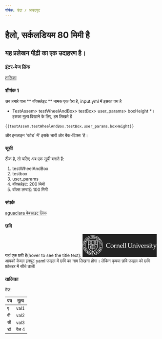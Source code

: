 ```yaml
---
शीर्षक: डेटा / आउटपुट
---
```

# हैलो, सर्कलडियम 80 मिमी है
## यह प्रलेखन पीढ़ी का एक उदाहरण है।

### इंटर-पेज लिंक
[तालिका](#table)

### शीर्षक 1
अब हमारे पास ** बॉक्सहेइट ** नामक एक पैरा है, input.yml में इसका पथ है
* TestAssem> testWheelAndBox> testBox> user_params> boxHeight *।
इसका मूल्य दिखाने के लिए, हम लिखते हैं
```jinja2
{{testAssem.testWheelAndBox.testBox.user_params.boxHeight}}
```
और इनलाइन 'कोड` में' इसके चारों ओर बैक-टिक्स 'है।

### सूची
ठीक है, तो चलिए अब एक सूची बनाते हैं:
1. testWheelAndBox
1. testbox
1. user_params
1. बॉक्सहेइट: 200 मिमी
2. बॉक्स लम्बाई: 100 मिमी

### संपर्क
[aguaclara वेबसाइट लिंक](http://aguaclara.cornell.edu)

### छवि
यहां एक छवि है(hover to see the title text):
![कर्नेल विश्वविद्यालय](./image/cornell.png)
आपको केवल इनपुट yaml फ़ाइल में छवि का नाम लिखना होगा।
लेकिन कृपया छवि फ़ाइल को छवि फ़ोल्डर में सीधे डालें!

### तालिका

मेज़:

| पत्र | मूल्य |
| --- | --- |
| ए | val1 |
| बी | val2 |
| सी | val3 |
| डी | वैल 4 |
